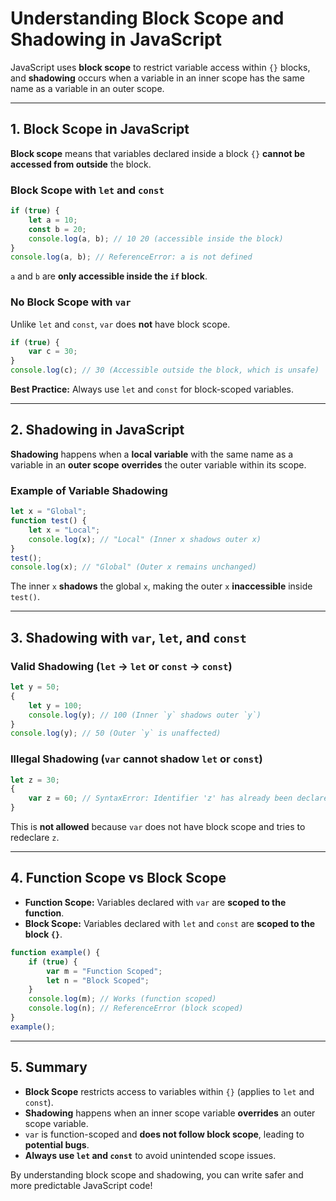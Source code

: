 # Understanding Block Scope and Shadowing in JavaScript

JavaScript uses **block scope** to restrict variable access within `{}` blocks, and **shadowing** occurs when a variable in an inner scope has the same name as a variable in an outer scope.

---
## 1. Block Scope in JavaScript
**Block scope** means that variables declared inside a block `{}` **cannot be accessed from outside** the block.

### **Block Scope with `let` and `const`**
```js
if (true) {
    let a = 10;
    const b = 20;
    console.log(a, b); // 10 20 (accessible inside the block)
}
console.log(a, b); // ReferenceError: a is not defined
```
`a` and `b` are **only accessible inside the `if` block**.

### **No Block Scope with `var`**
Unlike `let` and `const`, `var` does **not** have block scope.
```js
if (true) {
    var c = 30;
}
console.log(c); // 30 (Accessible outside the block, which is unsafe)
```
**Best Practice:** Always use `let` and `const` for block-scoped variables.

---
## 2. Shadowing in JavaScript
**Shadowing** happens when a **local variable** with the same name as a variable in an **outer scope** **overrides** the outer variable within its scope.

### **Example of Variable Shadowing**
```js
let x = "Global";
function test() {
    let x = "Local";
    console.log(x); // "Local" (Inner x shadows outer x)
}
test();
console.log(x); // "Global" (Outer x remains unchanged)
```

The inner `x` **shadows** the global `x`, making the outer `x` **inaccessible** inside `test()`.

---
## 3. Shadowing with `var`, `let`, and `const`
### **Valid Shadowing (`let` → `let` or `const` → `const`)**
```js
let y = 50;
{
    let y = 100;
    console.log(y); // 100 (Inner `y` shadows outer `y`)
}
console.log(y); // 50 (Outer `y` is unaffected)
```

### **Illegal Shadowing (`var` cannot shadow `let` or `const`)**
```js
let z = 30;
{
    var z = 60; // SyntaxError: Identifier 'z' has already been declared
}
```
This is **not allowed** because `var` does not have block scope and tries to redeclare `z`.

---
## 4. Function Scope vs Block Scope
- **Function Scope:** Variables declared with `var` are **scoped to the function**.
- **Block Scope:** Variables declared with `let` and `const` are **scoped to the block `{}`**.

```js
function example() {
    if (true) {
        var m = "Function Scoped";
        let n = "Block Scoped";
    }
    console.log(m); // Works (function scoped)
    console.log(n); // ReferenceError (block scoped)
}
example();
```

---
## 5. Summary
- **Block Scope** restricts access to variables within `{}` (applies to `let` and `const`).
- **Shadowing** happens when an inner scope variable **overrides** an outer scope variable.
- `var` is function-scoped and **does not follow block scope**, leading to **potential bugs**.
- **Always use `let` and `const`** to avoid unintended scope issues.

By understanding block scope and shadowing, you can write safer and more predictable JavaScript code!
